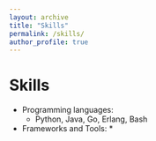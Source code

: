 ```yaml
---
layout: archive
title: "Skills"
permalink: /skills/
author_profile: true
---
```


Skills
======
* Programming languages:
  * Python, Java, Go, Erlang, Bash
* Frameworks and Tools:
  * 

